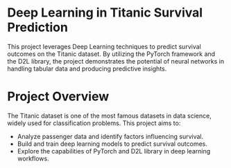 # Deep Learning in Titanic Survival Prediction

This project leverages Deep Learning techniques to predict survival outcomes on the Titanic dataset. By utilizing the PyTorch framework and the D2L library, the project demonstrates the potential of neural networks in handling tabular data and producing predictive insights.

# Project Overview

The Titanic dataset is one of the most famous datasets in data science, widely used for classification problems. This project aims to:

- Analyze passenger data and identify factors influencing survival.
- Build and train deep learning models to predict survival outcomes.
- Explore the capabilities of PyTorch and D2L library in deep learning workflows.

